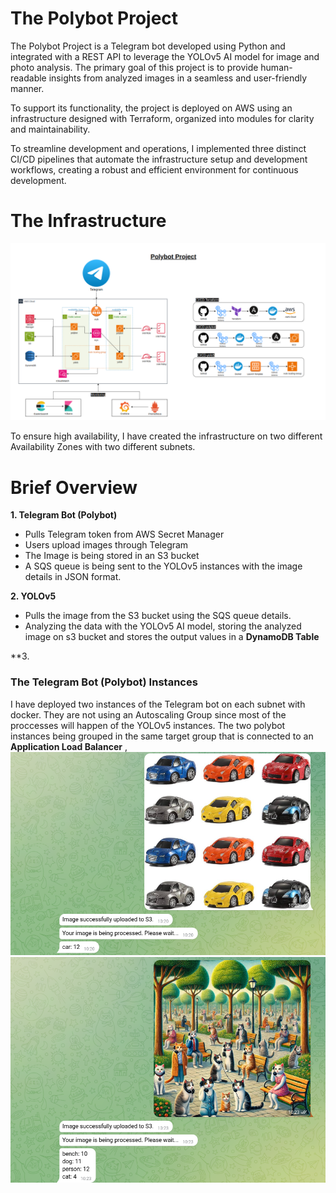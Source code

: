 # The Polybot Project

The Polybot Project is a Telegram bot developed using Python and integrated with a REST API to leverage the YOLOv5 AI model for image and photo analysis. The primary goal of this project is to provide human-readable insights from analyzed images in a seamless and user-friendly manner.

To support its functionality, the project is deployed on AWS using an infrastructure designed with Terraform, organized into modules for clarity and maintainability.

To streamline development and operations, I implemented three distinct CI/CD pipelines that automate the infrastructure setup and development workflows, creating a robust and efficient environment for continuous development.

# The Infrastructure

![alt text](polybot-infra.png)

To ensure high availability, I have created the infrastructure on two different Availability Zones with two different subnets.

# Brief Overview
 
 **1. Telegram Bot (Polybot)**
 * Pulls Telegram token from AWS Secret Manager
 * Users upload images through Telegram
 * The Image is being stored in an S3 bucket 
 * A SQS queue is being sent to the YOLOv5 instances with the image details in JSON format.


 **2. YOLOv5** 
 * Pulls the image from the S3 bucket using the SQS queue details.
 * Analyzing the data with the YOLOv5 AI model, storing the analyzed image on s3 bucket and stores the output values in a **DynamoDB Table**

 **3. 





### The Telegram Bot (Polybot) Instances
I have deployed two instances of the Telegram bot on each subnet with docker. They are not using an Autoscaling Group since most of the proccesses will happen of the YOLOv5 instances. 
The two polybot instances being grouped in the same target group that is connected to an **Application Load Balancer** , 
![alt text](cars.png)
![alt text](cats.png)
